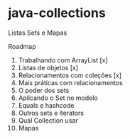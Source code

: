 # java-collections
Listas Sets e Mapas

Roadmap

01. Trabalhando com ArrayList [x]
02. Listas de objetos [x]
03. Relacionamentos com coleções [x]
04. Mais práticas com relacionamentos
05. O poder dos sets
06. Aplicando o Set no modelo
07. Equals e hashcode
08. Outros sets e iterators
09. Qual Collection usar
10. Mapas
			
